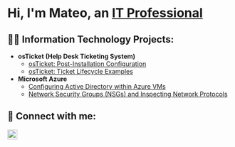 <h1>Hi, I'm Mateo, an <a href="https://www.linkedin.com/in/mateo-arenas-aa8aa0313/"> IT Professional</a>
<h2>👨‍💻 Information Technology Projects:</h2>

- <b>osTicket (Help Desk Ticketing System)</b>
  - [osTicket: Post-Installation Configuration](https://github.com/joshmadakor1/Algorithms-Practice)
  - [osTicket: Ticket Lifecycle Examples](https://github.com/joshmadakor1/Algorithms-Practice)
- <b>Microsoft Azure</b>
  - [Configuring Active Directory within Azure VMs](https://github.com/joshmadakor1/4chan-Image-Analysis-Middleware-C964) 
  - [Network Security Groups (NSGs) and Inspecting Network Protocols](https://github.com/joshmadakor1/4chan-Image-Analysis-Middleware-C964)
<h2> 🤳 Connect with me:</h2>

[<img align="left" alt="JoshMadakor | LinkedIn" width="22px" src="https://cdn.jsdelivr.net/npm/simple-icons@v3/icons/linkedin.svg" />][linkedin]

[linkedin]: https://www.linkedin.com/in/mateo-arenas-aa8aa0313/
